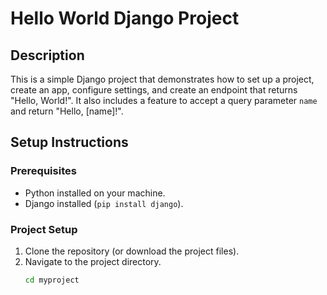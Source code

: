 # Hello World Django Project

## Description
This is a simple Django project that demonstrates how to set up a project, create an app, configure settings, and create an endpoint that returns "Hello, World!". It also includes a feature to accept a query parameter `name` and return "Hello, [name]!".

## Setup Instructions

### Prerequisites
- Python installed on your machine.
- Django installed (`pip install django`).

### Project Setup
1. Clone the repository (or download the project files).
2. Navigate to the project directory.
   ```sh
   cd myproject
